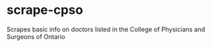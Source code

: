 # scrape-cpso
Scrapes basic info on doctors listed in the College of Physicians and Surgeons of Ontario
